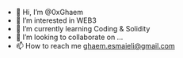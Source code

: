 - 👋 Hi, I’m @0xGhaem
- 👀 I’m interested in WEB3
- 🌱 I’m currently learning Coding & Solidity
- 💞️ I’m looking to collaborate on ...
- 📫 How to reach me ghaem.esmaieli@gmail.com

<!---
0xGhaem/0xGhaem is a ✨ special ✨ repository because its `README.md` (this file) appears on your GitHub profile.
You can click the Preview link to take a look at your changes.
--->
